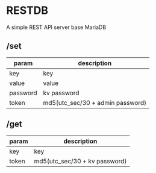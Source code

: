 # RESTDB
A simple REST API server base MariaDB

## /set
|param|description|
|--------|-------|
|key|key|
|value|value|
|password|kv password|
|token|md5(utc_sec/30 + admin password)|

## /get
|param|description|
|--------|-------|
|key|key|
|token|md5(utc_sec/30 + kv password)|
